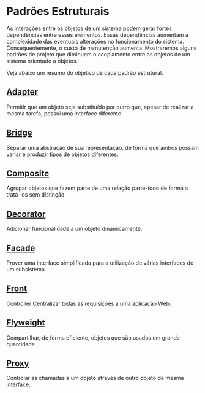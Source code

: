 # Padrões Estruturais 

As interações entre os objetos de um sistema podem gerar fortes dependências entre esses elementos. Essas dependências aumentam a complexidade das eventuais alterações no funcionamento do sistema. Consequentemente, o custo de manutenção aumenta. Mostraremos alguns padrões de projeto que diminuem o acoplamento entre os objetos de um sistema orientado a objetos.

Veja abaixo um resumo do objetivo de cada padrão estrutural.

## [Adapter](/gof/Adapter)

Permitir que um objeto seja substituído por outro que, apesar de realizar a mesma tarefa, possui uma interface diferente. 

## [Bridge](/gof/Bridge)

Separar uma abstração de sua representação, de forma que ambos possam variar e produzir tipos de objetos diferentes.

## [Composite](/gof/Composite)

Agrupar objetos que fazem parte de uma relação parte-todo de forma a tratá-los sem distinção.

## [Decorator](/gof/Decorator)

Adicionar funcionalidade a um objeto dinamicamente.

## [Facade](/gof/Facade)

Prover uma interface simplificada para a utilização de várias interfaces de um subsistema.

## [Front](/gof/Front)

Controller Centralizar todas as requisições a uma aplicação Web.

## [Flyweight](/gof/Flyweight)

Compartilhar, de forma eficiente, objetos que são usados em grande quantidade.

## [Proxy](/gof/Proxy)

Controlar as chamadas a um objeto através de outro objeto de mesma interface.
